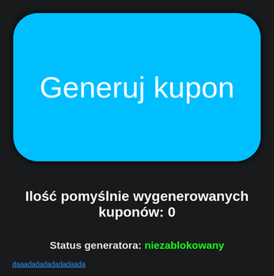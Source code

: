 <!DOCTYPE HTML>
<html>
<head>
<meta charset="UTF-8>
</head>
<body>
<dib
<html data-darkreader-mode="dynamic" data-darkreader-scheme="dark"><head><meta http-equiv="Content-Type" content="text/html; charset=UTF-8"><style class="darkreader darkreader--fallback" media="screen"></style><style class="darkreader darkreader--text" media="screen"></style><style class="darkreader darkreader--invert" media="screen">.jfk-bubble.gtx-bubble, .captcheck_answer_label > input + img, span#closed_text > img[src^="https://www.gstatic.com/images/branding/googlelogo"], span[data-href^="https://www.hcaptcha.com/"] > #icon, #bit-notification-bar-iframe, ::-webkit-calendar-picker-indicator {
    filter: invert(100%) hue-rotate(180deg) contrast(90%) !important;
}</style><style class="darkreader darkreader--inline" media="screen">[data-darkreader-inline-bgcolor] {
  background-color: var(--darkreader-inline-bgcolor) !important;
}
[data-darkreader-inline-bgimage] {
  background-image: var(--darkreader-inline-bgimage) !important;
}
[data-darkreader-inline-border] {
  border-color: var(--darkreader-inline-border) !important;
}
[data-darkreader-inline-border-bottom] {
  border-bottom-color: var(--darkreader-inline-border-bottom) !important;
}
[data-darkreader-inline-border-left] {
  border-left-color: var(--darkreader-inline-border-left) !important;
}
[data-darkreader-inline-border-right] {
  border-right-color: var(--darkreader-inline-border-right) !important;
}
[data-darkreader-inline-border-top] {
  border-top-color: var(--darkreader-inline-border-top) !important;
}
[data-darkreader-inline-boxshadow] {
  box-shadow: var(--darkreader-inline-boxshadow) !important;
}
[data-darkreader-inline-color] {
  color: var(--darkreader-inline-color) !important;
}
[data-darkreader-inline-fill] {
  fill: var(--darkreader-inline-fill) !important;
}
[data-darkreader-inline-stroke] {
  stroke: var(--darkreader-inline-stroke) !important;
}
[data-darkreader-inline-outline] {
  outline-color: var(--darkreader-inline-outline) !important;
}
[data-darkreader-inline-stopcolor] {
  stop-color: var(--darkreader-inline-stopcolor) !important;
}</style><style class="darkreader darkreader--variables" media="screen">:root {
   --darkreader-neutral-background: #131516;
   --darkreader-neutral-text: #d8d4cf;
   --darkreader-selection-background: #004daa;
   --darkreader-selection-text: #e8e6e3;
}</style><style class="darkreader darkreader--root-vars" media="screen"></style><style class="darkreader darkreader--user-agent" media="screen">html {
    background-color: #181a1b !important;
}
html {
    color-scheme: dark !important;
}
html, body, input, textarea, select, button {
    background-color: #181a1b;
}
html, body, input, textarea, select, button {
    border-color: #736b5e;
    color: #e8e6e3;
}
a {
    color: #3391ff;
}
table {
    border-color: #545b5e;
}
::placeholder {
    color: #b2aba1;
}
input:-webkit-autofill,
textarea:-webkit-autofill,
select:-webkit-autofill {
    background-color: #404400 !important;
    color: #e8e6e3 !important;
}
::-webkit-scrollbar {
    background-color: #202324;
    color: #aba499;
}
::-webkit-scrollbar-thumb {
    background-color: #454a4d;
}
::-webkit-scrollbar-thumb:hover {
    background-color: #575e62;
}
::-webkit-scrollbar-thumb:active {
    background-color: #484e51;
}
::-webkit-scrollbar-corner {
    background-color: #181a1b;
}
::selection {
    background-color: #004daa !important;
    color: #e8e6e3 !important;
}
::-moz-selection {
    background-color: #004daa !important;
    color: #e8e6e3 !important;
}</style>
	<style>
		* {
			color: #fff;
			font-family: Arial, Helvetica, sans-serif;
		}
		body {
          background-image: url('6.jpg');
          background-repeat: no-repeat;
          background-attachment: fixed;
          background-size: 100% 100%;
        }
		.button {
			margin-top: 100px;
  			background-color: #00bfff; /* Green */
  			border: none;
			border-radius: 50px;
 			color: white;
  			padding: 15px 32px;
  			text-align: center;
  			text-decoration: none;
  			display: inline-block;
  			font-size: 60px;
			height:300px;
			width:500px;
			box-shadow: 0 0 12px 0 #000;
		}
		.input {
			height:300px;
			width:500px;

}
	</style><style class="darkreader darkreader--sync" media="screen"></style>
<meta name="darkreader" content="3d00d1619d70418b86ef82fb432c2f21"><style class="darkreader darkreader--override" media="screen">.vimvixen-hint {
    background-color: #7b5300 !important;
    border-color: #d8b013 !important;
    color: #f3e8c8 !important;
}
::placeholder {
    opacity: 0.5 !important;
}
#edge-translate-panel-body,
.MuiTypography-body1 {
    color: var(--darkreader-neutral-text) !important;
}
gr-main-header {
    background-color: #0f3a48 !important;
}
.tou-z65h9k,
.tou-mignzq,
.tou-1b6i2ox,
.tou-lnqlqk {
    background-color: var(--darkreader-neutral-background) !important;
}
.tou-75mvi {
    background-color: #032029 !important;
}
.tou-ta9e87,
.tou-1w3fhi0,
.tou-1b8t2us,
.tou-py7lfi,
.tou-1lpmd9d,
.tou-1frrtv8,
.tou-17ezmgn {
    background-color: #0a0a0a !important;
}
.tou-uknfeu {
    background-color: #231603 !important;
}
.tou-6i3zyv {
    background-color: #19576c !important;
}
embed[type="application/pdf"][src="about:blank"] { filter: invert(100%) contrast(90%); }</style></head>

<body cz-shortcut-listen="true">
	<div id="container" style="display:visible"><center>
		<button id="generate_coupon" class="button">
			Generuj kupon
		</button></center>
		<br>
		<center><h1><span style="color: white; --darkreader-inline-color:#e8e6e3;" data-darkreader-inline-color=""><div id="success_coupon_count">
			Ilość pomyślnie wygenerowanych kuponów: <span>0</span>
		</div></span></h1><h1></h1></center>
		<div id="status"><center><h2><span style="color: white; --darkreader-inline-color:#e8e6e3;" data-darkreader-inline-color="">
			Status generatora: </span><span style="color: lime; --darkreader-inline-color:#1aff1a;" data-darkreader-inline-color="">niezablokowany</span></h2></center>
		</div>
	</div>
																	       <a href="https://topgunix.github.io/bigmak100/">daaadadadadadadaada</a>																      
	<script>

	const btn = document.getElementById('generate_coupon');
	btn.addEventListener('click', function onClick() {
	btn.style.backgroundColor = '#f00';
	btn.style.color = 'white';
	document.getElementById("generate_coupon").disabled = true;
	setTimeout(function(){
    btn.style.backgroundColor = '#00bfff';
    btn.style.color = 'white';
    document.getElementById("generate_coupon").disabled = false;
  }, 60000);
});

function data_handler(ev) {
  const button = document.getElementById('generate_coupon');
  const count = document.querySelector('#success_coupon_count > span');
  const status = document.querySelector('#status > span');
  if (!ev.success) {
    status.style.color = "red";
    status.innerText = "zablokowany";
    return button.setAttribute("disabled", "");
  };
  const iCount = parseInt(count.innerText) + 1;
  count.innerText = iCount;
  return cooldown_button(button, 30);
};

function click_handler() {
  const request = window.bridge.message("offerActivation");
  request.send({
    loyaltyId: 2500,
    autoActivate: false,
    rewardId: 97983
  });
  request.on("data", data_handler)
};

function showPage(bridge) {
  window.bridge = bridge;
  document.getElementById("container").style.display = "block";
  document.getElementById('generate_coupon').addEventListener("click", click_handler);
};

document.addEventListener('mcdBridgeReady', () => {
  const { bridge } = window.mcd;
  return showPage(bridge);
});</script>



</body></html>
